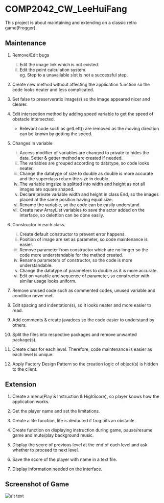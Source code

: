 # COMP2042_CW_LeeHuiFang
This project is about maintaining and extending on a classic retro game(Frogger).

## Maintenance

1. Remove/Edit bugs
	<ol type="i">
		<li>Edit the image link which is not existed.</li>
		<li>Edit the point calculation system.</li>
		eg. Step to a unavailable slot is not a successful step.
	</ol>
2. Create new method without affecting the application function so the code looks neater and less complicated.
		
3. Set false to preserveratio image(s) so the image appeared nicer and clearer.
	
4. Edit intersection method by adding speed variable to get the speed of obstacle intersected.
	- Relevant code such as getLeft() are removed as the moving direction can be known by getting the speed.
	
5. Changes in variable
	<ol type="i">
		<li>Access modifier of variables are changed to private to hides the data. Setter & getter method are created if needed.</li>
		<li>The variables are grouped according to datatype, so code looks neater.</li>
		<li>Change the datatype of size to double as double is more accurate and the superclass return the size in double.</li>
		<li>The variable imgsize is splitted into width and height as not all images are square shaped.</li>
		<li>Declare private variable width and height in class End, so the images placed at the same position having equal size.</li>
		<li>Rename the variable, so the code can be easily understand.</li>
		<li>Create new ArrayList variables to save the actor added on the interface, so delettion can be done easily.</li>
	</ol>
	
6. Constructor in each class.
	<ol type="i">
		<li>Create default constructor to prevent error happens.</li>
		<li>Position of image are set as parameter, so code maintenance is easier.</li>
		<li>Remove parameter from constructor which are no longer so the code more understandable for the method created.</li>
		<li>Rename parameters of constructor, so the code is more understandable.</li>
		<li>Change the datatype of parameters to double as it is more accurate.</li>
		<li>Edit on variable and sequence of parameter, so constructor with similar usage looks uniform.</li>
	</ol>
	
8. Remove unused code such as commented codes, unused variable and condition never met.
	
9. Edit spacing and indentation(s), so it looks neater and more easier to read.
	
10. Add comments & create javadocs so the code easier to understand by others.

11. Split the files into respective packages and remove unwanted package(s).

12. Create class for each level. Therefore, code maintenance is easier as each level is unique.

13. Apply Factory Design Pattern so the creation logic of object(s) is hidden to the client.

## Extension

1. Create a menu(Play & Instruction & HighScore), so player knows how the application works.

2. Get the player name and set the limitations.
	
3. Create a life function, life is deducted if frog hits an obstacle.

4. Create function on displaying instruction during game, pause/resume game and mute/play background music.
	
5. Display the score of previous level at the end of each level and ask whether to proceed to next level.

6. Save the score of the player with name in a text file. 

7. Display information needed on the interface.

## Screenshot of Game
![alt text](https://raw.githubusercontent.com/hirish99/Frogger-Arcade-Game/master/arcade.png)